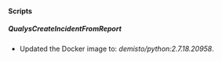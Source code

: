
#### Scripts
##### QualysCreateIncidentFromReport
- Updated the Docker image to: *demisto/python:2.7.18.20958*.
